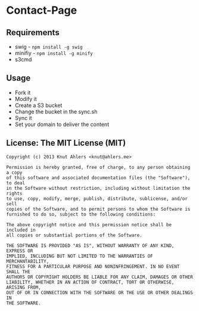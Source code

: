 # Contact-Page

## Requirements

* swig - `npm install -g swig`
* minifiy - `npm install -g minify`
* s3cmd

## Usage

* Fork it
* Modify it
* Create a S3 bucket
* Change the bucket in the sync.sh
* Sync it
* Set your domain to deliver the content

## License: The MIT License (MIT)

    Copyright (c) 2013 Knut Ahlers <knut@ahlers.me>

    Permission is hereby granted, free of charge, to any person obtaining a copy
    of this software and associated documentation files (the "Software"), to deal
    in the Software without restriction, including without limitation the rights
    to use, copy, modify, merge, publish, distribute, sublicense, and/or sell
    copies of the Software, and to permit persons to whom the Software is
    furnished to do so, subject to the following conditions:

    The above copyright notice and this permission notice shall be included in
    all copies or substantial portions of the Software.

    THE SOFTWARE IS PROVIDED "AS IS", WITHOUT WARRANTY OF ANY KIND, EXPRESS OR
    IMPLIED, INCLUDING BUT NOT LIMITED TO THE WARRANTIES OF MERCHANTABILITY,
    FITNESS FOR A PARTICULAR PURPOSE AND NONINFRINGEMENT. IN NO EVENT SHALL THE
    AUTHORS OR COPYRIGHT HOLDERS BE LIABLE FOR ANY CLAIM, DAMAGES OR OTHER
    LIABILITY, WHETHER IN AN ACTION OF CONTRACT, TORT OR OTHERWISE, ARISING FROM,
    OUT OF OR IN CONNECTION WITH THE SOFTWARE OR THE USE OR OTHER DEALINGS IN
    THE SOFTWARE.
